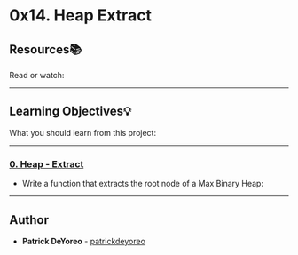 # 0x14. Heap Extract

## Resources:books:
Read or watch:

---
## Learning Objectives:bulb:
What you should learn from this project:

---

### [0. Heap - Extract](./0-heap_extract.c)
* Write a function that extracts the root node of a Max Binary Heap:

---

## Author
* **Patrick DeYoreo** - [patrickdeyoreo](github.com/patrickdeyoreo)